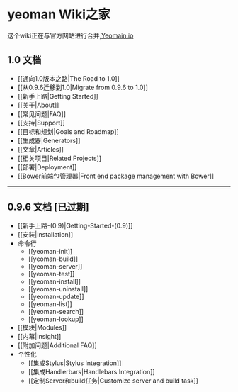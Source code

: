 # yeoman Wiki之家
这个wiki正在与官方网站进行合并,[Yeomain.io](http://yeoman.io)


## 1.0 文档

- [[通向1.0版本之路|The Road to 1.0]]
- [[从0.9.6迁移到1.0|Migrate from 0.9.6 to 1.0]]
- [[新手上路|Getting Started]]
- [[关于|About]]
- [[常见问题|FAQ]]
- [[支持|Support]]
- [[目标和规划|Goals and Roadmap]]
- [[生成器|Generators]]
- [[文章|Articles]]
- [[相关项目|Related Projects]]
- [[部署|Deployment]]
- [[Bower前端包管理器|Front end package management with Bower]]


---

## 0.9.6 文档 [已过期]

- [[新手上路-(0.9)|Getting-Started-(0.9)]]
- [[安装|Installation]]
- 命令行
  - [[yeoman-init]]
  - [[yeoman-build]]
  - [[yeoman-server]]
  - [[yeoman-test]]
  - [[yeoman-install]]
  - [[yeoman-uninstall]]
  - [[yeoman-update]]
  - [[yeoman-list]]
  - [[yeoman-search]]
  - [[yeoman-lookup]]
- [[模块|Modules]]
- [[内幕|Insight]]
- [[附加问题|Additional FAQ]]
- 个性化
  - [[集成Stylus|Stylus Integration]]
  - [[集成Handlerbars|Handlebars Integration]]
  - [[定制Server和build任务|Customize server and build task]]
